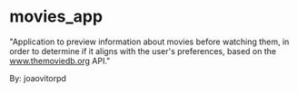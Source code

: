 # movies_app

"Application to preview information about movies before watching them, in order to determine if it aligns with the user's preferences, based on the www.themoviedb.org API."

By: joaovitorpd

